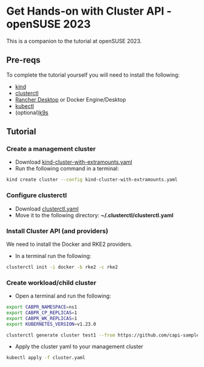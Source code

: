 # Get Hands-on with Cluster API - openSUSE 2023

This is a companion to the tutorial at openSUSE 2023.

## Pre-reqs

To complete the tutorial yourself you will need to install the following:

- [kind](https://kind.sigs.k8s.io/docs/user/quick-start/#installation)
- [clusterctl](https://github.com/kubernetes-sigs/cluster-api/releases/tag/v1.4.2)
- [Rancher Desktop](https://rancherdesktop.io/) or Docker Engine/Desktop
- [kubectl](https://kubernetes.io/docs/tasks/tools/)
- (optional)[k9s](https://k9scli.io/topics/install/)

## Tutorial

### Create a management cluster

- Download [kind-cluster-with-extramounts.yaml](./kind-cluster-with-extramounts.yaml)
- Run the following command in a terminal:

```bash
kind create cluster --config kind-cluster-with-extramounts.yaml
```

### Configure clusterctl

- Download [clusterctl.yaml](./clusterctl.yaml)
- Move it to the following directory: **~/.clusterctl/clusterctl.yaml**

### Install Cluster API (and providers)

We need to install the Docker and RKE2 providers.

- In a terminal run the following:

```bash
clusterctl init -i docker -b rke2 -c rke2
```

### Create workload/child cluster

- Open a terminal and run the following:

```bash
export CABPR_NAMESPACE=ns1
export CABPR_CP_REPLICAS=1
export CABPR_WK_REPLICAS=1
export KUBERNETES_VERSION=v1.23.0

clusterctl generate cluster test1 --from https://github.com/capi-samples/opensuse-23/blob/main/templates/online-default.yaml > cluster.yaml
```

- Apply the cluster yaml to your management cluster

```bash
kubectl apply -f cluster.yaml
```